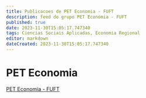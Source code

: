 ```yaml
---
title: Publicacoes de PET Economia - FUFT 
description: feed do grupo PET Economia - FUFT
published: true
date: 2023-11-30T15:05:17.747340
tags: Ciencias Sociais Aplicadas, Economia Regional
editor: markdown
dateCreated: 2023-11-30T15:05:17.747340
---
```


# PET Economia
[PET Economia - FUFT](/grupo/260PETEconomiaFUFT)